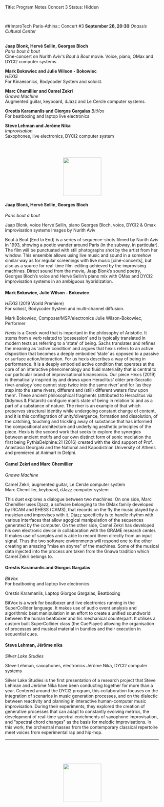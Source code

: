 Title: Program Notes Concert 3
Status: Hidden

<br>

##ImproTech Paris-Athina::  Concert  #3
**September 28, 20:30** *Onassis Cultural Center*  
<br>

**Jaap Blonk, Hervé Sellin, Georges Bloch**  
*Paris bout à bout*  
Cine-concert on Nurith Aviv's *Bout à Bout* movie. Voice, piano, OMax and DYCI2 computer systems.

**Mark Bokowiec and Julie Wilson - Bokowiec**  
*HEXIS*  
For Kinaesonics, Bodycoder System and soloist.

**Marc Chemillier and Camel Zekri**  
*Gnawa Machine*  
Augmented guitar, keyboard, dJazz and Le Cercle computer systems.

**Orestis Karamanlis and Giorgos Gargalas**
*BitVox*  
For beatboxing and laptop live electronics

**Steve Lehman and Jerôme Nika**  
*Improvisation*  
Saxophones, live electronics, DYCI2 computer system

<br>
<br>

<p align="center">
<img src="../images/IKPoster_frag19.png" width="125" >
</p>


#### Jaap Blonk, Hervé Sellin, Georges Bloch
*Paris bout à bout*

Jaap Blonk, voice
Hervé Sellin, piano
Georges Bloch, voice, DYCI2 & Omax improvisation systems
Images by Nurith Aviv

Bout à Bout [End to End] is a series of sequence-shots filmed by Nurith Aviv in 1993, showing a poetic wander around Paris (in the subway, in particular). The film will be punctuated with still photographs shot by the artist from her window. This ensemble allows using live music and sound in a somehow similar way as for regular screenings with live music [ciné-concerts], but also as a source for real-time film-editing achieved by the improvising machines. Direct sound from the movie, Jaap Blonk’s sound poetry, Georges Bloch’s voice and Hervé Sellin’s piano mix with OMax and DYCI2 improvisation systems in an ambiguous hybridization.


#### Mark Bokowiec, Julie Wilson - Bokowiec
*HEXIS* (2019 World Premiere)  
For soloist, Bodycoder System and multi-channel diffusion.

Mark Bokowiec, Composer/MSP/electronics
Julie Wilson-Bokowiec, Performer

*Hexis* is a Greek word that is important in the philosophy of Aristotle. It stems from a verb related to ‘possession’ and is typically translated in modern texts as referring to a ‘state’ of being. Sachs translates and refines the meaning as ‘active condition’ and argues that hexis refers to an active disposition that becomes a deeply embodied ‘state’ as opposed to a passive or surface action/interaction. For us hexis describes a way of being in performance. It is a deeply embodied active condition that operates at the core of an interactive phenomenology and fluid materiality that is central to our particular brand of improvisational kinaesonics. Our piece Hexis (2019) is thematically inspired by and draws upon Heraclitus’ older pre-Socratic river-analogy ‘one cannot step twice into the same river’ and for ‘as they step into the same rivers, different and (still) different waters flow upon them’. These ancient philosophical fragments (attributed to Heraclitus via Didymus & Plutarch) configure man’s state of being in relation to and as a part of a substance of nature. The river is an example of that which preserves structural identity while undergoing constant change of content, and it is this conflagration of unity/divergence, formation and dissolution, of the catching, touching and trickling away of substance that has informed the compositional architecture and underlying aesthetic principles of the piece. Hexis is the second work that seeks to explore the synergies between ancient motifs and our own distinct form of sonic mediation the first being PythiaDelphine:21 (2016) created with the kind support of Prof. Anastasia Georgaki and the National and Kapodistrian University of Athens and premiered at Animart in Delphi.


#### Camel Zekri and Marc Chemillier
*Gnawa Machine*

Camel Zekri, augmented guitar, Le Cercle computer system  
Marc Chemillier, keyboard, dJazz computer system  

This duet explores a dialogue between two machines. On one side, Marc Chemillier uses Djazz, a sofware belonging to the OMax family developed by IRCAM and EHESS (CAMS), that records on the fly the music played by a musician and improvises with it. Djazz specificity is to handle rhythm with various interfaces that allow agogical manipulation of the sequences generated by the computer. On the other side, Camel Zekri has developed his own electronic device in collaboration with the GRAME research center. It makes use of samples and is able to record them directly from an input signal. Thus the two software environments will respond one to the other creating an amazing "mise en abyme" of the machines. Some of the musical data injected into the process are taken from the Gnawa tradition which Camel Zekri belongs to.

#### Orestis Karamanlis and Giorgos Gargalas
*BitVox*  
For beatboxing and laptop live electronics

Orestis Karamanlis, Laptop
Giorgos Gargalas, Beatboxing

BitVox is a work for beatboxer and live electronics running in the SuperCollider language. It makes use of audio event analysis and algorithmic beat manipulation in an effort to create a unified soundworld between the human beatboxer and his mechanical counterpart. It utilises a custom built SuperCollider class (the CuePlayer) allowing the organisation of processes and musical material in bundles and their execution in sequential cues.


#### Steve Lehman, Jérôme nika
*Silver Lake Studies*

Steve Lehman, saxophones, electronics
Jérôme Nika, DYCI2 computer systems

Silver Lake Studies is the first presentation of a research project that Steve Lehman and Jérôme Nika have been conducting together for more than a year. Centered around the DYCI2 program, this collaboration focuses on the integration of scenarios in music generation processes, and on the dialectic between reactivity and planning in interactive human-computer music improvisation. During their experiments, they explored the creation of generative processes that can adapt to constantly evolving metrics, the development of real-time spectral enrichments of saxophone improvisation, and "spectral chord changes" as the basis for melodic improvisations. In this work, the orchestral masses from the contemporary classical repertoire meet voices from experimental rap and hip-hop.

---
<br>
<br>
<br>

<p align="center">
<img src="../images/IKPoster_frag20.png" width="125" >
</p>
